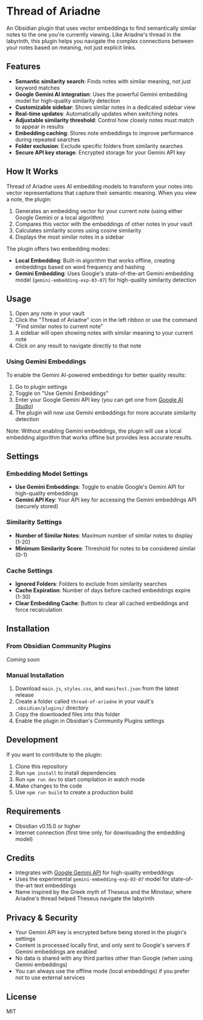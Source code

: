 # Thread of Ariadne

An Obsidian plugin that uses vector embeddings to find semantically similar notes to the one you're currently viewing. Like Ariadne's thread in the labyrinth, this plugin helps you navigate the complex connections between your notes based on meaning, not just explicit links.

## Features

- **Semantic similarity search**: Finds notes with similar meaning, not just keyword matches
- **Google Gemini AI integration**: Uses the powerful Gemini embedding model for high-quality similarity detection
- **Customizable sidebar**: Shows similar notes in a dedicated sidebar view
- **Real-time updates**: Automatically updates when switching notes
- **Adjustable similarity threshold**: Control how closely notes must match to appear in results
- **Embedding caching**: Stores note embeddings to improve performance during repeated searches
- **Folder exclusion**: Exclude specific folders from similarity searches
- **Secure API key storage**: Encrypted storage for your Gemini API key

## How It Works

Thread of Ariadne uses AI embedding models to transform your notes into vector representations that capture their semantic meaning. When you view a note, the plugin:

1. Generates an embedding vector for your current note (using either Google Gemini or a local algorithm)
2. Compares this vector with the embeddings of other notes in your vault
3. Calculates similarity scores using cosine similarity
4. Displays the most similar notes in a sidebar

The plugin offers two embedding modes:

- **Local Embedding**: Built-in algorithm that works offline, creating embeddings based on word frequency and hashing
- **Gemini Embedding**: Uses Google's state-of-the-art Gemini embedding model (`gemini-embedding-exp-03-07`) for high-quality similarity detection

## Usage

1. Open any note in your vault
2. Click the "Thread of Ariadne" icon in the left ribbon or use the command "Find similar notes to current note"
3. A sidebar will open showing notes with similar meaning to your current note
4. Click on any result to navigate directly to that note

### Using Gemini Embeddings

To enable the Gemini AI-powered embeddings for better quality results:

1. Go to plugin settings
2. Toggle on "Use Gemini Embeddings"
3. Enter your Google Gemini API key (you can get one from [Google AI Studio](https://makersuite.google.com/app/apikey))
4. The plugin will now use Gemini embeddings for more accurate similarity detection

Note: Without enabling Gemini embeddings, the plugin will use a local embedding algorithm that works offline but provides less accurate results.

## Settings

### Embedding Model Settings
- **Use Gemini Embeddings**: Toggle to enable Google's Gemini API for high-quality embeddings
- **Gemini API Key**: Your API key for accessing the Gemini embeddings API (securely stored)

### Similarity Settings
- **Number of Similar Notes**: Maximum number of similar notes to display (1-20)
- **Minimum Similarity Score**: Threshold for notes to be considered similar (0-1)

### Cache Settings
- **Ignored Folders**: Folders to exclude from similarity searches
- **Cache Expiration**: Number of days before cached embeddings expire (1-30)
- **Clear Embedding Cache**: Button to clear all cached embeddings and force recalculation

## Installation

### From Obsidian Community Plugins

*Coming soon*

### Manual Installation

1. Download `main.js`, `styles.css`, and `manifest.json` from the latest release
2. Create a folder called `thread-of-ariadne` in your vault's `.obsidian/plugins/` directory
3. Copy the downloaded files into this folder
4. Enable the plugin in Obsidian's Community Plugins settings

## Development

If you want to contribute to the plugin:

1. Clone this repository
2. Run `npm install` to install dependencies
3. Run `npm run dev` to start compilation in watch mode
4. Make changes to the code
5. Use `npm run build` to create a production build

## Requirements

- Obsidian v0.15.0 or higher
- Internet connection (first time only, for downloading the embedding model)

## Credits

- Integrates with [Google Gemini API](https://ai.google.dev/gemini-api) for high-quality embeddings
- Uses the experimental `gemini-embedding-exp-03-07` model for state-of-the-art text embeddings
- Name inspired by the Greek myth of Theseus and the Minotaur, where Ariadne's thread helped Theseus navigate the labyrinth

## Privacy & Security

- Your Gemini API key is encrypted before being stored in the plugin's settings
- Content is processed locally first, and only sent to Google's servers if Gemini embeddings are enabled
- No data is shared with any third parties other than Google (when using Gemini embeddings)
- You can always use the offline mode (local embeddings) if you prefer not to use external services

## License

MIT